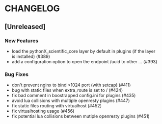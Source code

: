 # CHANGELOG

## [Unreleased]

### New Features

- load the pythonX_scientific_core layer by default in plugins (if the layer is installed) (#389)
- add a configuration option to open the endpoint /uuid to other … (#393)

### Bug Fixes

- don't prevent nginx to bind <1024 port (with setcap) (#411)
- bug with static files when extra_route is set to / (#424)
- fix bad comment in boostrapped config.ini for plugins (#435)
- avoid lua collisions with multiple openresty plugins (#447)
- fix static files routing with virtualhost (#452)
- fix virtualhosting usage (#456)
- fix potential lua collisions between mutiple openresty plugins (#451)


